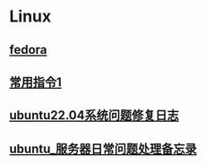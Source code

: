 # Linux
## [fedora](fedora.md)<br>
## [常用指令1](cmd.md)<br>
## [ubuntu22.04系统问题修复日志](ubuntu.md)<br>
## [ubuntu_服务器日常问题处理备忘录](ubuntu_daily_note.md)<br>